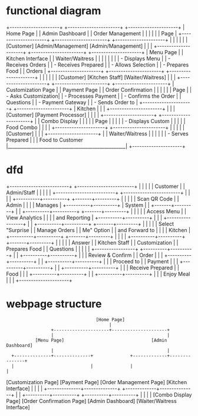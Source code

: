 # functional diagram

+---------------------+        +----------------------+        +---------------------+
|      Home Page      |        |   Admin Dashboard    |        | Order Management   |
|                     |        |                      |        |        Page         |
+---------------------+        +----------------------+        +---------------------+
           |                              |                               |
           |                              |                               |
     [Customer]                    [Admin/Management]               [Admin/Management]
           |                              |                               |
+---------------------+        +----------------------+        +---------------------+
|       Menu Page     |        |  Kitchen Interface   |        |   Waiter/Waitress   |
|                     |        |                      |        |                     |
|  - Displays Menu    |        |  - Receives Orders   |        | - Receives Prepared |
|  - Allows Selection |        |  - Prepares Food     |        |    Orders           |
+---------------------+        +----------------------+        +---------------------+
           |                              |                               |
           |                              |                               |
     [Customer]                    [Kitchen Staff]                [Waiter/Waitress]
           |                              |                               |
+---------------------+        +----------------------+        +----------------------+
| Customization Page  |        |   Payment Page       |        |  Order Confirmation  |
|                     |        |                      |        |          Page        |
| - Asks Customization|        |  - Processes Payment |        | - Confirms the Order |
|   Questions         |        |  - Payment Gateway   |        | - Sends Order to     |
+---------------------+        +----------------------+        |   Kitchen            |
           |                              |                    +----------------------+
           |                              |                              |
     [Customer]                    [Payment Processor]                   |
           |                              |                              |
+---------------------+        +----------------------+                  |
|   Combo Display     |        |                      |                  |
|        Page         |        |                      |                  |
|  - Displays Custom  |        |                      |                  |
|    Food Combo       |        |                      |                  |
+---------------------+        +----------------------+                  |
           |                                                             |
           |                                                             |
     [Customer]                                                          |
           |                                                             |
+---------------------+                                                  |
|    Waiter/Waitress  |                                                  |
|                     |                                                  |
| - Serves Prepared   |                                                  |
|   Food to Customer  |__________________________________________________|
+---------------------+                                                  


# dfd

   +-------------------------+     +------------------------+
   |                         |     |                        |
   |       Customer          |     |      Admin/Staff       |
   |                         |     |                        |
   +-------------------------+     +------------------------+
                 |                           |
                 |                           |
      +----------+----------+        +-------+---------+
      |                     |        |                 |
      |   Scan QR Code      |        |    Admin        |
      |                     |        |    Manages      |
      +----------+----------+        |    System       |
                 |                   +-------+---------+
                 |                           |
      +----------+----------+        +-------+---------+
      |                     |        |                 |
      |    Access Menu      |        |  View Analytics |
      |                     |        |  and Reporting  |
      +----------+----------+        |                 |
                 |                   +-----------------+
                 |                           |
      +----------+----------+        +-------+---------+
      |                     |        |                 |
      |  Select "Surprise   |        |  Manage Orders  |
      |  Me" Option         |        |  and Forward to |
      |                     |        |  Kitchen        |
      +----------+----------+        +-------+---------+
                 |                           |
                 |                           |
      +----------+----------+        +-------+---------+
      |                     |        |                 |
      |   Answer            |        |  Kitchen Staff  |
      |   Customization     |        |  Prepares Food  |
      |   Questions         |        |                 |
      |                     |        +-----------------+
      +----------+----------+
                 |
                 |
      +----------+----------+
      |                     |
      |  Review & Confirm   |
      |  Order              |
      |                     |
      +----------+----------+
                 |
                 |
      +----------+----------+
      |                     |
      |   Proceed to        |
      |   Payment           |
      |                     |
      +----------+----------+
                 |
                 |
      +----------+----------+
      |                     |
      |   Receive Prepared  |
      |   Food              |
      |                     |
      +----------+----------+
                 |
                 |
      +----------+----------+
      |                     |
      |  Enjoy Meal         |
      |                     |
      +---------------------+


# webpage structure 

                                      [Home Page]
                                           |
                     +---------------------+---------------------+
                     |                                           |
               [Menu Page]                                 [Admin Dashboard]
                     |                                           |
      +--------------+--------------+              +-------------+---------------+
      |                             |              |                             |
[Customization Page]         [Payment Page]    [Order Management Page]        [Kitchen Interface]
      |                             |              |                             |
      +--------------+--------------+              +-------------+---------------+
                     |                                           |
          +----------+----------+                     +----------+----------+
          |                     |                     |                     |
    [Combo Display Page]  [Order Confirmation Page] [Admin Dashboard]   [Waiter/Waitress Interface]
